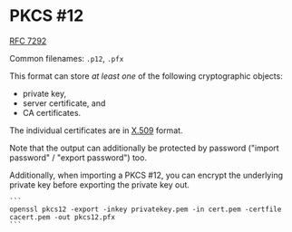 # PKCS #12

[RFC 7292](https://datatracker.ietf.org/doc/html/rfc7292)

Common filenames: `.p12`, `.pfx`

This format can store _at least one_ of the following cryptographic objects:
* private key,
* server certificate, and
* CA certificates.

The individual certificates are in [X.509](./x509.md) format.

Note that the output can additionally be protected by password ("import password" / "export password") too.

Additionally, when importing a PKCS #12, you can encrypt the underlying private key before exporting the private key out.

~~~admonish example
```
openssl pkcs12 -export -inkey privatekey.pem -in cert.pem -certfile cacert.pem -out pkcs12.pfx
```
~~~
